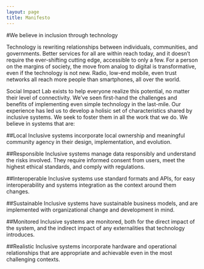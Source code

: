 ```yaml
---
layout: page
title: Manifesto
---
```


#We believe in inclusion through technology

Technology is rewriting relationships between individuals, communities, and governments. Better services for all are within reach today, and it doesn’t require the ever-shifting cutting edge, accessible to only a few. For a person on the margins of society, the move from analog to digital is transformative, even if the technology is not new. Radio, low-end mobile, even trust networks all reach more people than smartphones, all over the world.

Social Impact Lab exists to help everyone realize this potential, no matter their level of connectivity. We’ve seen first-hand the challenges and benefits of implementing even simple technology in the last-mile. Our experience has led us to develop a holisic set of characteristics shared by inclusive systems. We seek to foster them in all the work that we do. We believe in systems that are:


##Local
Inclusive systems incorporate local ownership and meaningful community agency in their design, implementation, and evolution.

##Responsible
Inclusive systems manage data responsibly and understand the risks involved. They require informed consent from users, meet the highest ethical standards, and comply with regulations.

##Interoperable
Inclusive systems use standard formats and APIs, for easy interoperability and systems integration as the context around them changes.

##Sustainable
Inclusive systems have sustainable business models, and are implemented with organizational change and development in mind.

##Monitored
Inclusive systems are monitored, both for the direct impact of the system, and the indirect impact of any externalities that technology introduces.

##Realistic
Inclusive systems incorporate hardware and operational relationships that are appropriate and achievable even in the most challenging contexts.
